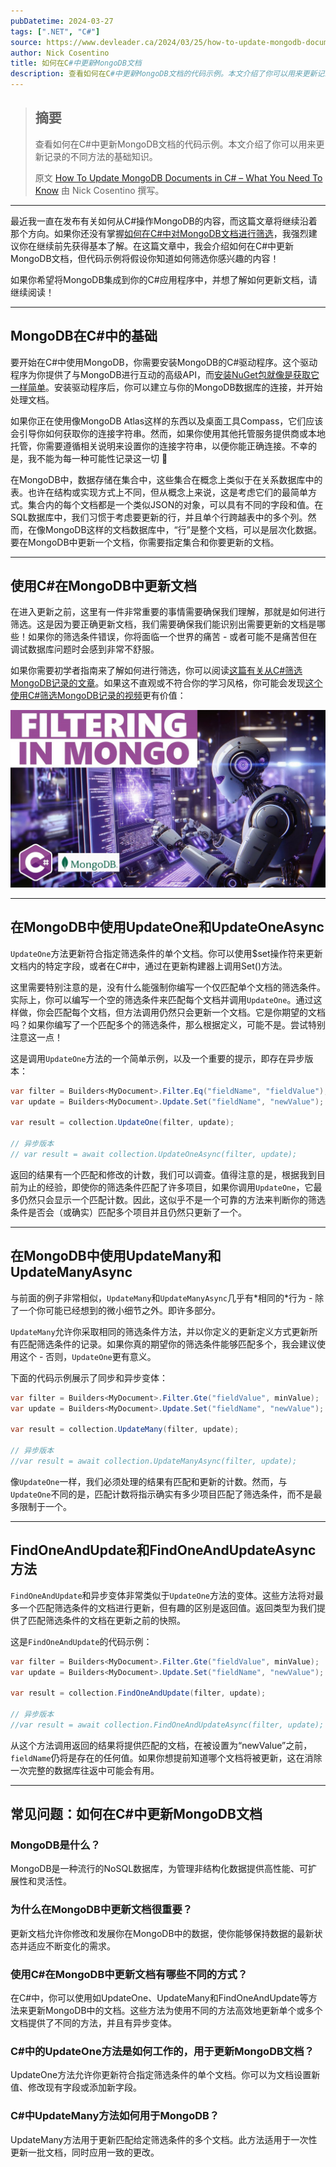 ```yaml
---
pubDatetime: 2024-03-27
tags: [".NET", "C#"]
source: https://www.devleader.ca/2024/03/25/how-to-update-mongodb-documents-in-c-what-you-need-to-know/
author: Nick Cosentino
title: 如何在C#中更新MongoDB文档
description: 查看如何在C#中更新MongoDB文档的代码示例。本文介绍了你可以用来更新记录的不同方法的基础知识。
---
```


> ## 摘要
>
> 查看如何在C#中更新MongoDB文档的代码示例。本文介绍了你可以用来更新记录的不同方法的基础知识。
>
> 原文 [How To Update MongoDB Documents in C# – What You Need To Know](https://www.devleader.ca/2024/03/25/how-to-update-mongodb-documents-in-c-what-you-need-to-know/ "How To Update MongoDB Documents in C# – What You Need To Know") 由 Nick Cosentino 撰写。

---

最近我一直在发布有关如何从C#操作MongoDB的内容，而这篇文章将继续沿着那个方向。如果你还没有掌握[如何在C#中对MongoDB文档进行筛选](https://www.devleader.ca/2024/03/24/mongodb-filtering-in-c-beginners-guide-for-easy-filters/ "MongoDB Filtering in C# – Beginner’s Guide For Easy Filters")，我强烈建议你在继续前先获得基本了解。在这篇文章中，我会介绍如何在C#中更新MongoDB文档，但代码示例将假设你知道如何筛选你感兴趣的内容！

如果你希望将MongoDB集成到你的C#应用程序中，并想了解如何更新文档，请继续阅读！

---

## MongoDB在C#中的基础

要开始在C#中使用MongoDB，你需要安装MongoDB的C#驱动程序。这个驱动程序为你提供了与MongoDB进行互动的高级API，而[安装NuGet包就像是获取它一样简单](https://www.nuget.org/packages/MongoDB.Driver "MongoDB.Driver - NuGet")。安装驱动程序后，你可以建立与你的MongoDB数据库的连接，并开始处理文档。

如果你正在使用像MongoDB Atlas这样的东西以及桌面工具Compass，它们应该会引导你如何获取你的连接字符串。然而，如果你使用其他托管服务提供商或本地托管，你需要遵循相关说明来设置你的连接字符串，以便你能正确连接。不幸的是，我不能为每一种可能性记录这一切 🙂

在MongoDB中，数据存储在集合中，这些集合在概念上类似于在关系数据库中的表。也许在结构或实现方式上不同，但从概念上来说，这是考虑它们的最简单方式。集合内的每个文档都是一个类似JSON的对象，可以具有不同的字段和值。在SQL数据库中，我们习惯于考虑要更新的行，并且单个行跨越表中的多个列。然而，在像MongoDB这样的文档数据库中，“行”是整个文档，可以是层次化数据。要在MongoDB中更新一个文档，你需要指定集合和你要更新的文档。

---

## 使用C#在MongoDB中更新文档

在进入更新之前，这里有一件非常重要的事情需要确保我们理解，那就是如何进行筛选。这是因为要正确更新文档，我们需要确保我们能识别出需要更新的文档是哪些！如果你的筛选条件错误，你将面临一个世界的痛苦 - 或者可能不是痛苦但在调试数据库问题时会感到非常不舒服。

如果你需要初学者指南来了解如何进行筛选，你可以阅读[这篇有关从C#筛选MongoDB记录的文章](https://www.devleader.ca/2024/03/24/mongodb-filtering-in-c-beginners-guide-for-easy-filters/ "MongoDB Filtering in C# – Beginner’s Guide For Easy Filters")。如果这不直观或不符合你的学习风格，你可能会发现[这个使用C#筛选MongoDB记录的视频](https://youtu.be/2zXvDW2YFcg "Beginner's Guide to Filtering MongoDB Records in C# - YouTube")更有价值：

![YouTube播放器](../../assets/64/maxresdefault.jpg)

---

## 在MongoDB中使用UpdateOne和UpdateOneAsync

`UpdateOne`方法更新符合指定筛选条件的单个文档。你可以使用$set操作符来更新文档内的特定字段，或者在C#中，通过在更新构建器上调用Set()方法。

这里需要特别注意的是，没有什么能强制你编写一个仅匹配单个文档的筛选条件。实际上，你可以编写一个空的筛选条件来匹配每个文档并调用`UpdateOne`。通过这样做，你会匹配每个文档，但方法调用仍然只会更新一个文档。它是你期望的文档吗？如果你编写了一个匹配多个的筛选条件，那么根据定义，可能不是。尝试特别注意这一点！

这是调用`UpdateOne`方法的一个简单示例，以及一个重要的提示，即存在异步版本：

```csharp
var filter = Builders<MyDocument>.Filter.Eq("fieldName", "fieldValue");
var update = Builders<MyDocument>.Update.Set("fieldName", "newValue");

var result = collection.UpdateOne(filter, update);

// 异步版本
// var result = await collection.UpdateOneAsync(filter, update);
```

返回的结果有一个匹配和修改的计数，我们可以调查。值得注意的是，根据我到目前为止的经验，即使你的筛选条件匹配了许多项目，如果你调用`UpdateOne`，它最多仍然只会显示一个匹配计数。因此，这似乎不是一个可靠的方法来判断你的筛选条件是否会（或确实）匹配多个项目并且仍然只更新了一个。

---

## 在MongoDB中使用UpdateMany和UpdateManyAsync

与前面的例子非常相似，`UpdateMany`和`UpdateManyAsync`几乎有\*相同的\*行为 - 除了一个你可能已经想到的微小细节之外。即许多部分。

`UpdateMany`允许你采取相同的筛选条件方法，并以你定义的更新定义方式更新所有匹配筛选条件的记录。如果你真的期望你的筛选条件能够匹配多个，我会建议使用这个 - 否则，`UpdateOne`更有意义。

下面的代码示例展示了同步和异步变体：

```csharp
var filter = Builders<MyDocument>.Filter.Gte("fieldValue", minValue);
var update = Builders<MyDocument>.Update.Set("fieldName", "newValue");

var result = collection.UpdateMany(filter, update);

// 异步版本
//var result = await collection.UpdateManyAsync(filter, update);
```

像`UpdateOne`一样，我们必须处理的结果有匹配和更新的计数。然而，与`UpdateOne`不同的是，匹配计数将指示确实有多少项目匹配了筛选条件，而不是最多限制于一个。

---

## FindOneAndUpdate和FindOneAndUpdateAsync方法

`FindOneAndUpdate`和异步变体非常类似于`UpdateOne`方法的变体。这些方法将对最多一个匹配筛选条件的文档进行更新，但有趣的区别是返回值。返回类型为我们提供了匹配筛选条件的文档在更新之前的快照。

这是`FindOneAndUpdate`的代码示例：

```csharp
var filter = Builders<MyDocument>.Filter.Gte("fieldValue", minValue);
var update = Builders<MyDocument>.Update.Set("fieldName", "newValue");

var result = collection.FindOneAndUpdate(filter, update);

// 异步版本
//var result = await collection.FindOneAndUpdateAsync(filter, update);
```

从这个方法调用返回的结果将提供匹配的文档，在被设置为“newValue”之前，`fieldName`仍将是存在的任何值。如果你想提前知道哪个文档将被更新，这在消除一次完整的数据库往返中可能会有用。

---

## 常见问题：如何在C#中更新MongoDB文档

### MongoDB是什么？

MongoDB是一种流行的NoSQL数据库，为管理非结构化数据提供高性能、可扩展性和灵活性。

### 为什么在MongoDB中更新文档很重要？

更新文档允许你修改和发展你在MongoDB中的数据，使你能够保持数据的最新状态并适应不断变化的需求。

### 使用C#在MongoDB中更新文档有哪些不同的方式？

在C#中，你可以使用如UpdateOne、UpdateMany和FindOneAndUpdate等方法来更新MongoDB中的文档。这些方法为使用不同的方法高效地更新单个或多个文档提供了不同的方法，并且有异步变体。

### C#中的UpdateOne方法是如何工作的，用于更新MongoDB文档？

UpdateOne方法允许你更新符合指定筛选条件的单个文档。你可以为文档设置新值、修改现有字段或添加新字段。

### C#中UpdateMany方法如何用于MongoDB？

UpdateMany方法用于更新匹配给定筛选条件的多个文档。此方法适用于一次性更新一批文档，同时应用一致的更改。
